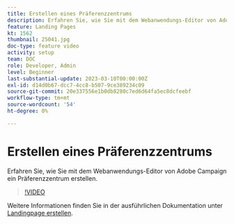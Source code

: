 ```yaml
---
title: Erstellen eines Präferenzzentrums
description: Erfahren Sie, wie Sie mit dem Webanwendungs-Editor von Adobe Campaign ein Präferenzzentrum erstellen.
feature: Landing Pages
kt: 1562
thumbnail: 25041.jpg
doc-type: feature video
activity: setup
team: DOC
role: Developer, Admin
level: Beginner
last-substantial-update: 2023-03-10T00:00:00Z
exl-id: d14d0b67-dcc7-4cc8-b507-9ce389234c09
source-git-commit: 20e337556e1b0db8280c7ed6d64fa5ec8dcfeebf
workflow-type: tm+mt
source-wordcount: '54'
ht-degree: 0%

---
```


# Erstellen eines Präferenzzentrums

Erfahren Sie, wie Sie mit dem Webanwendungs-Editor von Adobe Campaign ein Präferenzzentrum erstellen.

>[!VIDEO](https://video.tv.adobe.com/v/25041?quality=12)

Weitere Informationen finden Sie in der ausführlichen Dokumentation unter [Landingpage erstellen](https://experienceleague.adobe.com/docs/campaign-classic/using/designing-content/editing-html-content/creating-a-landing-page.html).
